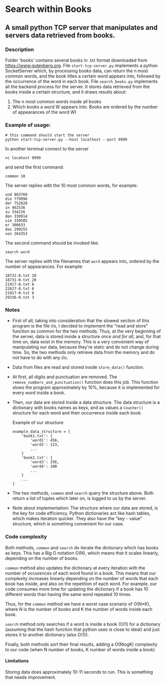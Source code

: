 # Search within Books

## A small python TCP server that manipulates and servers data retrieved from books.

### Description

Folder 'books' contains several books in .txt format downloaded from https://www.gutenberg.org.
File `start-tcp-server.py` implements a python SocketServer which, by processing books data, can return the n most
common words, and the book titles a certain word appears into, followed by the occurrence of the word in each book.
File `search_books.py` implements all the backend process for the server. It stores data retrieved from the books 
inside a certain structure, and it draws results about:

1. The n most common words inside all books
2. Which books a word W appears into. Books are ordered by the number of appearances of the word W)

### Example of usage:

```
# this command should start the server
python start-tcp-server.py --host localhost --port 9999
```

In another terminal connect to the server

```
nc locahost 9999
```

and send the first command:

```
common 10
```

The server replies with the 10 most common words, for example:
```
und 883768
die 779996
der 752828
in 462536
zu 334216
den 330914
sie 330585
er 300633
das 299255
von 264353
```

The second command should be invoked like:

```
search word
```

The server replies with the filenames that `word` appears into, ordered by the number of appearances.
For example:

```
18731-8.txt 20
18731-0.txt 20
21917-8.txt 6
22627-8.txt 6
21917-0.txt 6
29336-0.txt 3
```

### Notes 

- First of all, taking into consideration that the slowest section of this program is the file i/o, I decided to
implement the "read and store" function as common for the two methods. Thus, at the very beginning of the server, data
is stored inside a structure *once and for all*, and, for that time on, data exist in the memory. This is a very 
convenient way of manipulating our data, because they're static and do not change during time. So, the two methods only 
retrieve data from the memory and do not have to do with any i/o.

- Data from files are read and stored inside `store_data()` function.

- At first, all digits and punctuation are removed. The `remove_numbers_and_punctuation()` function does this job.
This function slows the program approximately by 10%, because it is implemented for every word inside a book.

- Then, our data are stored inside a data structure. The data structure is a dictionary with books names as keys, and 
as values a `Counter()` structure for each word and their occurrence inside each book.
    
    Example of our structure:
    ```
    example_data_structure = {
        'book1.txt': {
            'word1': 456,
            'word2': 123,
            ...
        }
        'book2.txt': {
            'word3': 256,
            'word4': 100
            ...
        }
        ...
    }
    ```

- The two methods, `common` and `search` query the structure above. Both return a list of tuples which later on, is 
logged to us by the server.

- Note about implementation: The structure where our data are stored, is the key for code efficiency. Python
dictionaries act like hash tables, which makes iteration quicker. They also have the "key - value" structure,
which is something convenient for our case.

### Code complexity

Both methods, `common` and `search` do iterate the dictionary which has books as keys. This has a Big O notation
O(N), which means that it scales linearly, depending on the number of books.

`common` method also updates the dictionary at every iteration with the number of occurences of each word found in
a book. This means that our complexity increases linearly depending on the number of words that each book has
inside, and also on the repetition of each word. For example, our code consumes more time for updating the dictionary
if a book has 10 different words than having the same word repeated 10 times.

Thus, for the `common` method we have a worst case scenario of O(N*K), where N is the number of books and K the number of
words inside each book.

`search` method only searches if a word is inside a book (O(1) for a dictionary (assuming that the hash function that python
uses is close to ideal) and just stores it to another dictionary (also O(1)).

Finally, both methods sort their final results, adding a O(NlogK) complexity to our code (when N number of books, K number of
words inside a book)


#### Limitations

Storing data does approximately 10-11 seconds to run. This is something that needs improvement.